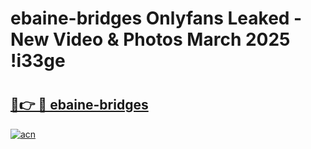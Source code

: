 # ebaine-bridges Onlyfans Leaked - New Video & Photos March 2025 !i33ge

# <h2><a href="https://5bpg9i.iuczelnia.edu.pl?title=ebaine-bridges&ref=i33ge">🔗👉 🔴 ebaine-bridges</a></h2>

[![acn](https://github.com/user-attachments/assets/0f9c940e-d8b0-45ae-aac7-cd30a18b3e1c)](https://5bpg9i.iuczelnia.edu.pl?title=ebaine-bridges&ref=i33ge)

